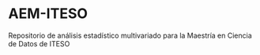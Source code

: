 # AEM-ITESO
 Repositorio de análisis estadístico multivariado para la Maestría en Ciencia de Datos de ITESO
